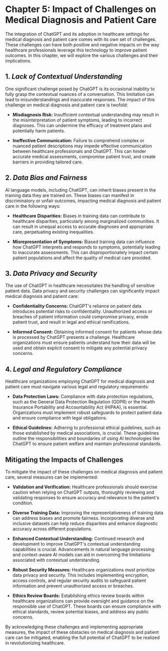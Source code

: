 Chapter 5: Impact of Challenges on Medical Diagnosis and Patient Care
=====================================================================

The integration of ChatGPT and its adoption in healthcare settings for medical diagnosis and patient care comes with its own set of challenges. These challenges can have both positive and negative impacts on the way healthcare professionals leverage this technology to improve patient outcomes. In this chapter, we will explore the various challenges and their implications.

**1. *Lack of Contextual Understanding***
-----------------------------------------

One significant challenge posed by ChatGPT is its occasional inability to fully grasp the contextual nuances of a conversation. This limitation can lead to misunderstandings and inaccurate responses. The impact of this challenge on medical diagnosis and patient care is twofold:

* **Misdiagnosis Risk:** Insufficient contextual understanding may result in the misinterpretation of patient symptoms, leading to incorrect diagnoses. This can undermine the efficacy of treatment plans and potentially harm patients.

* **Ineffective Communication:** Failure to comprehend complex or nuanced patient descriptions may impede effective communication between healthcare professionals and ChatGPT. This can hinder accurate medical assessments, compromise patient trust, and create barriers in providing tailored care.

**2. *Data Bias and Fairness***
-------------------------------

AI language models, including ChatGPT, can inherit biases present in the training data they are trained on. These biases can manifest in discriminatory or unfair outcomes, impacting medical diagnosis and patient care in the following ways:

* **Healthcare Disparities:** Biases in training data can contribute to healthcare disparities, particularly among marginalized communities. It can result in unequal access to accurate diagnoses and appropriate care, perpetuating existing inequalities.

* **Misrepresentation of Symptoms:** Biased training data can influence how ChatGPT interprets and responds to symptoms, potentially leading to inaccurate assessments. This can disproportionately impact certain patient populations and affect the quality of medical care provided.

**3. *Data Privacy and Security***
----------------------------------

The use of ChatGPT in healthcare necessitates the handling of sensitive patient data. Data privacy and security challenges can significantly impact medical diagnosis and patient care:

* **Confidentiality Concerns:** ChatGPT's reliance on patient data introduces potential risks to confidentiality. Unauthorized access or breaches of patient information could compromise privacy, erode patient trust, and result in legal and ethical ramifications.

* **Informed Consent:** Obtaining informed consent for patients whose data is processed by ChatGPT presents a challenge. Healthcare organizations must ensure patients understand how their data will be used and obtain explicit consent to mitigate any potential privacy concerns.

**4. *Legal and Regulatory Compliance***
----------------------------------------

Healthcare organizations employing ChatGPT for medical diagnosis and patient care must navigate various legal and regulatory requirements:

* **Data Protection Laws:** Compliance with data protection regulations, such as the General Data Protection Regulation (GDPR) or the Health Insurance Portability and Accountability Act (HIPAA), is essential. Organizations must implement robust safeguards to protect patient data and ensure compliance with legal obligations.

* **Ethical Guidelines:** Adhering to professional ethical guidelines, such as those established by medical associations, is crucial. These guidelines outline the responsibilities and boundaries of using AI technologies like ChatGPT to ensure patient welfare and maintain professional standards.

**Mitigating the Impacts of Challenges**
----------------------------------------

To mitigate the impact of these challenges on medical diagnosis and patient care, several measures can be implemented:

* **Validation and Verification:** Healthcare professionals should exercise caution when relying on ChatGPT outputs, thoroughly reviewing and validating responses to ensure accuracy and relevance to the patient's condition.

* **Diverse Training Data:** Improving the representativeness of training data can address biases and promote fairness. Incorporating diverse and inclusive datasets can help reduce disparities and enhance diagnostic accuracy across different populations.

* **Enhanced Contextual Understanding:** Continued research and development to improve ChatGPT's contextual understanding capabilities is crucial. Advancements in natural language processing and context-aware AI models can aid in overcoming the limitations associated with contextual understanding.

* **Robust Security Measures:** Healthcare organizations must prioritize data privacy and security. This includes implementing encryption, access controls, and regular security audits to safeguard patient information and prevent unauthorized access or breaches.

* **Ethics Review Boards:** Establishing ethics review boards within healthcare organizations can provide oversight and guidance on the responsible use of ChatGPT. These boards can ensure compliance with ethical standards, review potential biases, and address any public concerns.

By acknowledging these challenges and implementing appropriate measures, the impact of these obstacles on medical diagnosis and patient care can be mitigated, enabling the full potential of ChatGPT to be realized in revolutionizing healthcare.
